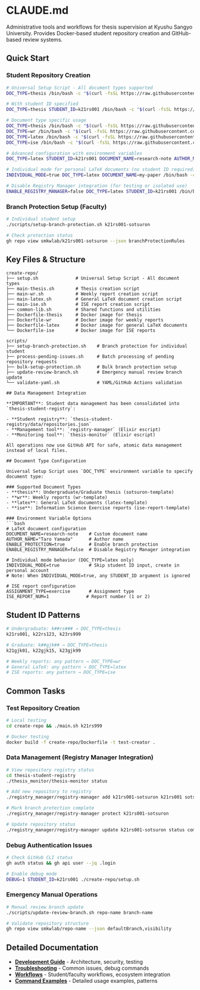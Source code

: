 # CLAUDE.md

Administrative tools and workflows for thesis supervision at Kyushu Sangyo University. Provides Docker-based student repository creation and GitHub-based review systems.

## Quick Start

### Student Repository Creation
```bash
# Universal Setup Script - All document types supported
DOC_TYPE=thesis /bin/bash -c "$(curl -fsSL https://raw.githubusercontent.com/smkwlab/thesis-management-tools/main/create-repo/setup.sh)"

# With student ID specified
DOC_TYPE=thesis STUDENT_ID=k21rs001 /bin/bash -c "$(curl -fsSL https://raw.githubusercontent.com/smkwlab/thesis-management-tools/main/create-repo/setup.sh)"

# Document type specific usage
DOC_TYPE=thesis /bin/bash -c "$(curl -fsSL https://raw.githubusercontent.com/smkwlab/thesis-management-tools/main/create-repo/setup.sh)"   # Thesis repository
DOC_TYPE=wr /bin/bash -c "$(curl -fsSL https://raw.githubusercontent.com/smkwlab/thesis-management-tools/main/create-repo/setup.sh)"      # Weekly reports
DOC_TYPE=latex /bin/bash -c "$(curl -fsSL https://raw.githubusercontent.com/smkwlab/thesis-management-tools/main/create-repo/setup.sh)"   # General LaTeX
DOC_TYPE=ise /bin/bash -c "$(curl -fsSL https://raw.githubusercontent.com/smkwlab/thesis-management-tools/main/create-repo/setup.sh)"     # ISE reports

# Advanced configuration with environment variables
DOC_TYPE=latex STUDENT_ID=k21rs001 DOCUMENT_NAME=research-note AUTHOR_NAME="Taro Yamada" /bin/bash -c "$(curl -fsSL https://raw.githubusercontent.com/smkwlab/thesis-management-tools/main/create-repo/setup.sh)"

# Individual mode for personal LaTeX documents (no student ID required)
INDIVIDUAL_MODE=true DOC_TYPE=latex DOCUMENT_NAME=my-paper /bin/bash -c "$(curl -fsSL https://raw.githubusercontent.com/smkwlab/thesis-management-tools/main/create-repo/setup.sh)"

# Disable Registry Manager integration (for testing or isolated use)
ENABLE_REGISTRY_MANAGER=false DOC_TYPE=latex STUDENT_ID=k21rs001 /bin/bash -c "$(curl -fsSL https://raw.githubusercontent.com/smkwlab/thesis-management-tools/main/create-repo/setup.sh)"
```

### Branch Protection Setup (Faculty)
```bash
# Individual student setup
./scripts/setup-branch-protection.sh k21rs001-sotsuron

# Check protection status
gh repo view smkwlab/k21rs001-sotsuron --json branchProtectionRules
```

## Key Files & Structure

```
create-repo/
├── setup.sh              # Universal Setup Script - All document types
├── main-thesis.sh        # Thesis creation script
├── main-wr.sh            # Weekly report creation script
├── main-latex.sh         # General LaTeX document creation script
├── main-ise.sh           # ISE report creation script
├── common-lib.sh         # Shared functions and utilities
├── Dockerfile-thesis     # Docker image for thesis
├── Dockerfile-wr         # Docker image for weekly reports
├── Dockerfile-latex      # Docker image for general LaTeX documents
└── Dockerfile-ise        # Docker image for ISE reports

scripts/
├── setup-branch-protection.sh    # Branch protection for individual student
├── process-pending-issues.sh     # Batch processing of pending repository requests
├── bulk-setup-protection.sh      # Bulk branch protection setup
├── update-review-branch.sh       # Emergency manual review branch update
└── validate-yaml.sh              # YAML/GitHub Actions validation

## Data Management Integration

**IMPORTANT**: Student data management has been consolidated into `thesis-student-registry`:

- **Student registry**: `thesis-student-registry/data/repositories.json`
- **Management tool**: `registry-manager` (Elixir escript)
- **Monitoring tool**: `thesis-monitor` (Elixir escript)

All operations now use GitHub API for safe, atomic data management instead of local files.

## Document Type Configuration

Universal Setup Script uses `DOC_TYPE` environment variable to specify document type:

### Supported Document Types
- **thesis**: Undergraduate/Graduate thesis (sotsuron-template)
- **wr**: Weekly reports (wr-template)
- **latex**: General LaTeX documents (latex-template)
- **ise**: Information Science Exercise reports (ise-report-template)

### Environment Variable Options
```bash
# LaTeX document configuration
DOCUMENT_NAME=research-note    # Custom document name
AUTHOR_NAME="Taro Yamada"      # Author name
ENABLE_PROTECTION=true         # Enable branch protection
ENABLE_REGISTRY_MANAGER=false  # Disable Registry Manager integration

# Individual mode behavior (DOC_TYPE=latex only)
INDIVIDUAL_MODE=true           # Skip student ID input, create in personal account
# Note: When INDIVIDUAL_MODE=true, any STUDENT_ID argument is ignored

# ISE report configuration
ASSIGNMENT_TYPE=exercise       # Assignment type
ISE_REPORT_NUM=1              # Report number (1 or 2)
```

## Student ID Patterns

```bash
# Undergraduate: k##rs### → DOC_TYPE=thesis
k21rs001, k22rs123, k23rs999

# Graduate: k##gjk## → DOC_TYPE=thesis
k21gjk01, k22gjk15, k23gjk99

# Weekly reports: any pattern → DOC_TYPE=wr
# General LaTeX: any pattern → DOC_TYPE=latex
# ISE reports: any pattern → DOC_TYPE=ise
```

## Common Tasks

### Test Repository Creation
```bash
# Local testing
cd create-repo && ./main.sh k21rs999

# Docker testing
docker build -f create-repo/Dockerfile -t test-creator .
```

### Data Management (Registry Manager Integration)
```bash
# View repository registry status
cd thesis-student-registry
./thesis_monitor/thesis-monitor status

# Add new repository to registry
./registry_manager/registry-manager add k21rs001-sotsuron k21rs001 sotsuron active thesis

# Mark branch protection complete
./registry_manager/registry-manager protect k21rs001-sotsuron

# Update repository status
./registry_manager/registry-manager update k21rs001-sotsuron status completed
```

### Debug Authentication Issues
```bash
# Check GitHub CLI status
gh auth status && gh api user --jq .login

# Enable debug mode
DEBUG=1 STUDENT_ID=k21rs001 ./create-repo/setup.sh
```

### Emergency Manual Operations
```bash
# Manual review branch update
./scripts/update-review-branch.sh repo-name branch-name

# Validate repository structure
gh repo view smkwlab/repo-name --json defaultBranch,visibility
```

## Detailed Documentation

- **[Development Guide](docs/CLAUDE-DEVELOPMENT.md)** - Architecture, security, testing
- **[Troubleshooting](docs/CLAUDE-TROUBLESHOOTING.md)** - Common issues, debug commands
- **[Workflows](docs/CLAUDE-WORKFLOWS.md)** - Student/faculty workflows, ecosystem integration
- **[Command Examples](docs/CLAUDE-EXAMPLES.md)** - Detailed usage examples, patterns